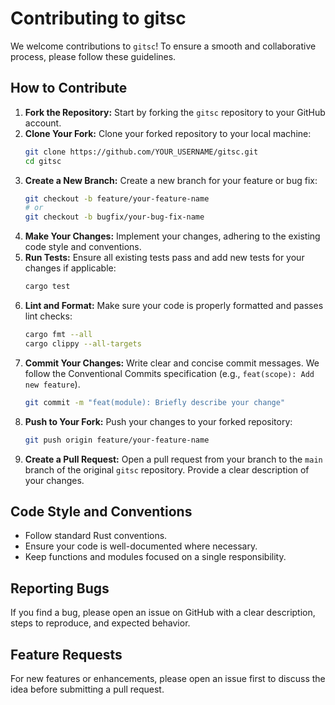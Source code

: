 # Contributing to gitsc

We welcome contributions to `gitsc`! To ensure a smooth and collaborative process, please follow these guidelines.

## How to Contribute

1.  **Fork the Repository:** Start by forking the `gitsc` repository to your GitHub account.
2.  **Clone Your Fork:** Clone your forked repository to your local machine:
    ```bash
    git clone https://github.com/YOUR_USERNAME/gitsc.git
    cd gitsc
    ```
3.  **Create a New Branch:** Create a new branch for your feature or bug fix:
    ```bash
    git checkout -b feature/your-feature-name
    # or
    git checkout -b bugfix/your-bug-fix-name
    ```
4.  **Make Your Changes:** Implement your changes, adhering to the existing code style and conventions.
5.  **Run Tests:** Ensure all existing tests pass and add new tests for your changes if applicable:
    ```bash
    cargo test
    ```
6.  **Lint and Format:** Make sure your code is properly formatted and passes lint checks:
    ```bash
    cargo fmt --all
    cargo clippy --all-targets
    ```
7.  **Commit Your Changes:** Write clear and concise commit messages. We follow the Conventional Commits specification (e.g., `feat(scope): Add new feature`).
    ```bash
    git commit -m "feat(module): Briefly describe your change"
    ```
8.  **Push to Your Fork:** Push your changes to your forked repository:
    ```bash
    git push origin feature/your-feature-name
    ```
9.  **Create a Pull Request:** Open a pull request from your branch to the `main` branch of the original `gitsc` repository. Provide a clear description of your changes.

## Code Style and Conventions

*   Follow standard Rust conventions.
*   Ensure your code is well-documented where necessary.
*   Keep functions and modules focused on a single responsibility.

## Reporting Bugs

If you find a bug, please open an issue on GitHub with a clear description, steps to reproduce, and expected behavior.

## Feature Requests

For new features or enhancements, please open an issue first to discuss the idea before submitting a pull request.
